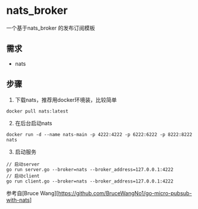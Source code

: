 # nats_broker
一个基于nats_broker 的发布订阅模板
## 需求
- nats
## 步骤
1. 下载nats，推荐用docker环境装，比较简单
```
docker pull nats:latest
```
2. 在后台启动nats
```
docker run -d --name nats-main -p 4222:4222 -p 6222:6222 -p 8222:8222 nats
```
3. 启动服务
```
// 启动server
go run server.go --broker=nats --broker_address=127.0.0.1:4222
// 启动client
go run client.go --broker=nats --broker_address=127.0.0.1:4222
```
参考自[Bruce Wang][https://github.com/BruceWangNo1/go-micro-pubsub-with-nats]







